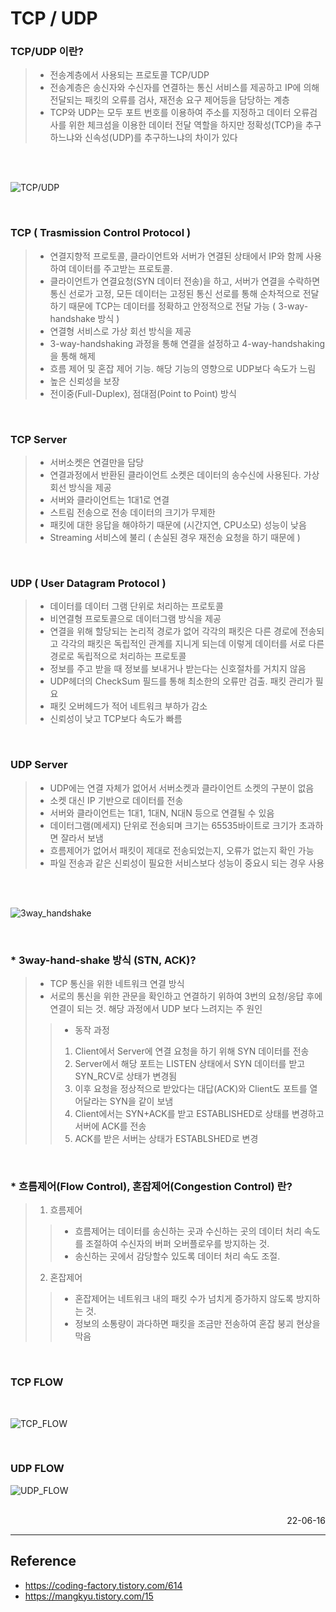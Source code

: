 # TCP / UDP

### TCP/UDP 이란?

>- 전송계층에서 사용되는 프로토콜 TCP/UDP
>- 전송계층은 송신자와 수신자를 연결하는 통신 서비스를 제공하고 IP에 의해 전달되는 패킷의 오류를 검사, 재전송 요구 제어등을 담당하는 계층
>- TCP와 UDP는 모두 포트 번호를 이용하여 주소를 지정하고 데이터 오류검사를 위한 체크섬을 이용한 데이터 전달 역할을 하지만 정확성(TCP)을 추구하느냐와 신속성(UDP)를 추구하느냐의 차이가 있다

<br/><br/>

![TCP/UDP](./img/TCP-UDP.png)

<br/>


### TCP ( Trasmission Control Protocol )
>- 연결지향적 프로토콜, 클라이언트와 서버가 연결된 상태에서 IP와 함께 사용하여 데이터를 주고받는 프로토콜.
>- 클라이언트가 연결요청(SYN 데이터 전송)을 하고, 서버가 연결을 수락하면 통신 선로가 고정, 모든 데이터는 고정된 통신 선로를 통해 순차적으로 전달하기 때문에 TCP는 데이터를 정확하고 안정적으로 전달 가능 ( 3-way-handshake 방식 )
>- 연결형 서비스로 가상 회선 방식을 제공
>- 3-way-handshaking 과정을 통해 연결을 설정하고 4-way-handshaking을 통해 해제
>- 흐름 제어 및 혼잡 제어 기능. 해당 기능의 영향으로 UDP보다 속도가 느림
>- 높은 신뢰성을 보장
>- 전이중(Full-Duplex), 점대점(Point to Point) 방식
<br/>

### TCP Server
>- 서버소켓은 연결만을 담당
>- 연결과정에서 반환된 클라이언트 소켓은 데이터의 송수신에 사용된다. 가상 회선 방식을 제공
>- 서버와 클라이언트는 1대1로 연결
>- 스트림 전송으로 전송 데이터의 크기가 무제한
>- 패킷에 대한 응답을 해야하기 때문에 (시간지연, CPU소모) 성능이 낮음
>- Streaming 서비스에 불리 ( 손실된 경우 재전송 요청을 하기 때문에 )

<br>

### UDP ( User Datagram Protocol )
>- 데이터를 데이터 그램 단위로 처리하는 프로토콜
>- 비연결형 프로토콜으로 데이터그램 방식을 제공
>- 연결을 위해 할당되는 논리적 경로가 없어 각각의 패킷은 다른 경로에 전송되고 각각의 패킷은 독립적인 관계를 지니게 되는데 이렇게 데이터를 서로 다른 경로로 독립적으로 처리하는 프로토콜
>- 정보를 주고 받을 때 정보를 보내거나 받는다는 신호절차를 거치지 않음
>- UDP헤더의 CheckSum 필드를 통해 최소한의 오류만 검출. 패킷 관리가 필요
>- 패킷 오버헤드가 적어 네트워크 부하가 감소
>- 신뢰성이 낮고 TCP보다 속도가 빠름

<br/>

### UDP Server
>- UDP에는 연결 자체가 없어서 서버소켓과 클라이언트 소켓의 구분이 없음
>- 소켓 대신 IP 기반으로 데이터를 전송
>- 서버와 클라이언트는 1대1, 1대N, N대N 등으로 연결될 수 있음
>- 데이터그램(메세지) 단위로 전송되며 크기는 65535바이트로 크기가 초과하면 잘라서 보냄
>- 흐름제어가 없어서 패킷이 제대로 전송되었는지, 오류가 없는지 확인 가능
>- 파일 전송과 같은 신뢰성이 필요한 서비스보다 성능이 중요시 되는 경우 사용

<br/><br/>

![3way_handshake](./img/3way_handshake.png)

<br/>

### \* 3way-hand-shake 방식 (STN, ACK)?
>- TCP 통신을 위한 네트워크 연결 방식
>- 서로의 통신을 위한 관문을 확인하고 연결하기 위하여 3번의 요청/응답 후에 연결이 되는 것. 해당 과정에서 UDP 보다 느려지는 주 원인
>>- 동작 과정
>>1) Client에서 Server에 연결 요청을 하기 위해 SYN 데이터를 전송
>>2) Server에서 해당 포트는 LISTEN 상태에서 SYN 데이터를 받고 SYN_RCV로 상태가 변경됨
>>3) 이후 요청을 정상적으로 받았다는 대답(ACK)와 Client도 포트를 열어달라는 SYN을 같이 보냄
>>4) Client에서는 SYN+ACK를 받고 ESTABLISHED로 상태를 변경하고 서버에 ACK를 전송
>>5) ACK를 받은 서버는 상태가 ESTABLSHED로 변경 

<br/>

### \* 흐름제어(Flow Control), 혼잡제어(Congestion Control) 란?
>1) 흐름제어 
>>- 흐름제어는 데이터를 송신하는 곳과 수신하는 곳의 데이터 처리 속도를 조절하여 수신자의 버퍼 오버플로우를 방지하는 것.
>>- 송신하는 곳에서 감당할수 있도록 데이터 처리 속도 조절.
>2) 혼잡제어 
>>- 혼잡제어는 네트워크 내의 패킷 수가 넘치게 증가하지 않도록 방지하는 것.
>>- 정보의 소통량이 과다하면 패킷을 조금만 전송하여 혼잡 붕괴 현상을 막음

<br/>

### TCP FLOW

<br/>

![TCP_FLOW](./img/TCP_Flow.png)

<br/>

### UDP FLOW
![UDP_FLOW](./img/UDP_Flow.png)

<br/>

<div style="text-align: right">22-06-16</div>

-------

## Reference
- https://coding-factory.tistory.com/614
- https://mangkyu.tistory.com/15 

